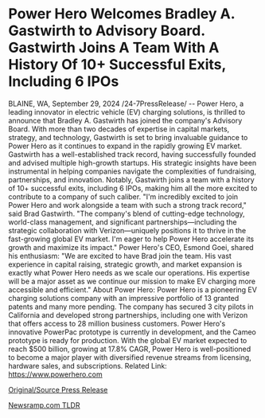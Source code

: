 # Power Hero Welcomes Bradley A. Gastwirth to Advisory Board. Gastwirth Joins A Team With A History Of 10+ Successful Exits, Including 6 IPOs

BLAINE, WA, September 29, 2024 /24-7PressRelease/ -- Power Hero, a leading innovator in electric vehicle (EV) charging solutions, is thrilled to announce that Bradley A. Gastwirth has joined the company's Advisory Board. With more than two decades of expertise in capital markets, strategy, and technology, Gastwirth is set to bring invaluable guidance to Power Hero as it continues to expand in the rapidly growing EV market.  Gastwirth has a well-established track record, having successfully founded and advised multiple high-growth startups. His strategic insights have been instrumental in helping companies navigate the complexities of fundraising, partnerships, and innovation. Notably, Gastwirth joins a team with a history of 10+ successful exits, including 6 IPOs, making him all the more excited to contribute to a company of such caliber.  "I'm incredibly excited to join Power Hero and work alongside a team with such a strong track record," said Brad Gastwirth. "The company's blend of cutting-edge technology, world-class management, and significant partnerships—including the strategic collaboration with Verizon—uniquely positions it to thrive in the fast-growing global EV market. I'm eager to help Power Hero accelerate its growth and maximize its impact."  Power Hero's CEO, Esmond Goei, shared his enthusiasm: "We are excited to have Brad join the team. His vast experience in capital raising, strategic growth, and market expansion is exactly what Power Hero needs as we scale our operations. His expertise will be a major asset as we continue our mission to make EV charging more accessible and efficient."  About Power Hero: Power Hero is a pioneering EV charging solutions company with an impressive portfolio of 13 granted patents and many more pending. The company has secured 3 city pilots in California and developed strong partnerships, including one with Verizon that offers access to 28 million business customers. Power Hero's innovative PowerPac prototype is currently in development, and the Cameo prototype is ready for production. With the global EV market expected to reach $500 billion, growing at 17.8% CAGR, Power Hero is well-positioned to become a major player with diversified revenue streams from licensing, hardware sales, and subscriptions.  Related Link: https://www.powerhero.com 

[Original/Source Press Release](https://www.24-7pressrelease.com/press-release/514795/power-hero-welcomes-bradley-a-gastwirth-to-advisory-board-gastwirth-joins-a-team-with-a-history-of-10-successful-exits-including-6-ipos) 

[Newsramp.com TLDR](https://newsramp.com/None) 